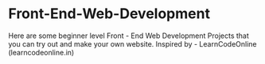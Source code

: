 # Front-End-Web-Development
Here are some beginner level Front - End Web Development Projects that you can try out and make your own website.
Inspired by - LearnCodeOnline (learncodeonline.in) 
